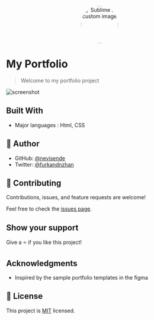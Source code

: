 <p align="center">
  <img src="https://avatars.githubusercontent.com/u/84407337?v=4" style="border-radius:999px;height:100px;width:100px" alt="Sublime's custom image"/>
</p>

# My Portfolio

> Welcome to my portfolio project

![screenshot](./Screenshot.png)

## Built With

- Major languages : Html, CSS


## 👤 Author


- GitHub: [@nevisende](https://github.com/nevisende)
- Twitter: [@furkandnzhan](https://twitter.com/furkandnzhan)




## 🤝 Contributing

Contributions, issues, and feature requests are welcome!

Feel free to check the [issues page](../../issues/).

## Show your support

Give a ⭐️ if you like this project!

## Acknowledgments

- Inspired by the sample portfolio templates in the figma

## 📝 License

This project is [MIT](./MIT.md) licensed.
